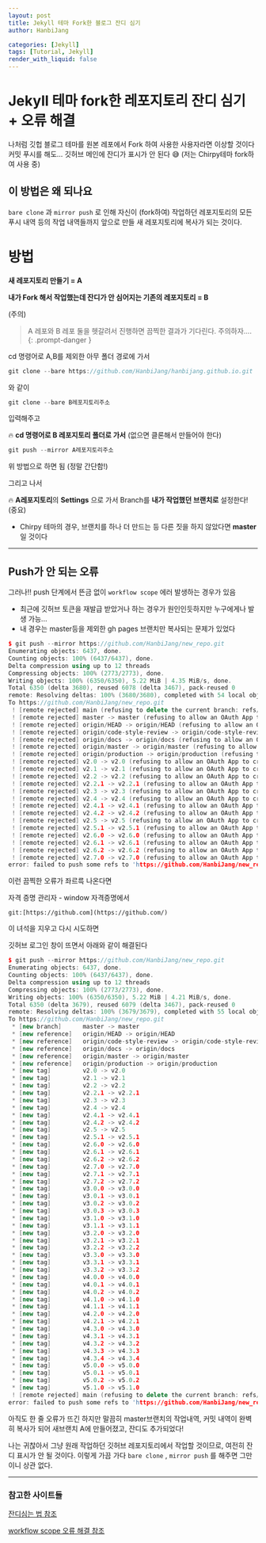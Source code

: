 ```yaml
---
layout: post
title: Jekyll 테마 Fork한 블로그 잔디 심기
author: HanbiJang

categories: [Jekyll]
tags: [Tutorial, Jekyll]
render_with_liquid: false
---
```



# Jekyll 테마 fork한 레포지토리 잔디 심기 + 오류 해결

나처럼 깃헙 블로그 테마를 원본 레포에서 Fork 하여 사용한 사용자라면 이상할 것이다
커밋 푸시를 해도... 깃허브 메인에 잔디가 표시가 안 된다 😅 (저는 Chirpy테마 fork하여 사용 중)

## 이 방법은 왜 되나요

`bare clone` 과 `mirror push` 로 인해 자신이 (fork하여) 작업하던 레포지토리의 모든 푸시 내역 등의 작업 내역들까지 앞으로 만들 새 레포지토리에 복사가 되는 것이다.

# 방법

**새 레포지토리 만들기 = A**

**내가 Fork 해서 작업했는데 잔디가 안 심어지는 기존의 레포지토리 = B**

(주의)

>A 레포와 B 레포 둘을 헷갈려서 진행하면 끔찍한 결과가 기다린다. 주의하자....
{: .prompt-danger }

cd 명령어로 A,B를 제외한 아무 폴더 경로에 가서

```cpp
git clone --bare https://github.com/HanbiJang/hanbijang.github.io.git
```

와 같이

```cpp
git clone --bare B레포지토리주소
```

입력해주고

🔥 **cd 명령어로 B 레포지토리 폴더로 가서**  (없으면 클론해서 만들어야 한다)

```cpp
git push --mirror A레포지토리주소
```

위 방법으로 하면 됨 (정말 간단함!)

그리고 나서

🔥 **A레포지토리**의 **Settings** 으로 가서 Branch를 **내가 작업했던 브랜치로** 설정한다! (중요)

- Chirpy 테마의 경우, 브랜치를 하나 더 만드는 등 다른 짓을 하지 않았다면 **master** 일 것이다

---

## Push가 안 되는 오류

그러나!! push 단계에서 뜬금 없이 `workflow scope` 에러 발생하는 경우가 있음

- 최근에 깃허브 토큰을 재발급 받았거나 하는 경우가 원인인듯하지만 누구에게나 발생 가능...
- 내 경우는 master등을 제외한 gh pages 브랜치만 복사되는 문제가 있었다

```cpp
$ git push --mirror https://github.com/HanbiJang/new_repo.git
Enumerating objects: 6437, done.
Counting objects: 100% (6437/6437), done.
Delta compression using up to 12 threads
Compressing objects: 100% (2773/2773), done.
Writing objects: 100% (6350/6350), 5.22 MiB | 4.35 MiB/s, done.
Total 6350 (delta 3680), reused 6078 (delta 3467), pack-reused 0
remote: Resolving deltas: 100% (3680/3680), completed with 54 local objects.
To https://github.com/HanbiJang/new_repo.git
 ! [remote rejected] main (refusing to delete the current branch: refs/heads/main)
 ! [remote rejected] master -> master (refusing to allow an OAuth App to create or update workflow `.github/workflows/pages-deploy.yml` without `workflow` scope)
 ! [remote rejected] origin/HEAD -> origin/HEAD (refusing to allow an OAuth App to create or update workflow `.github/workflows/pages-deploy.yml` without `workflow` scope)
 ! [remote rejected] origin/code-style-review -> origin/code-style-review (refusing to allow an OAuth App to create or update workflow `.github/workflows/ci.yml` without `workflow` scope)
 ! [remote rejected] origin/docs -> origin/docs (refusing to allow an OAuth App to create or update workflow `.github/workflows/ci.yml` without `workflow` scope)
 ! [remote rejected] origin/master -> origin/master (refusing to allow an OAuth App to create or update workflow `.github/workflows/pages-deploy.yml` without `workflow` scope)
 ! [remote rejected] origin/production -> origin/production (refusing to allow an OAuth App to create or update workflow `.github/workflows/ci.yml` without `workflow` scope)
 ! [remote rejected] v2.0 -> v2.0 (refusing to allow an OAuth App to create or update workflow `.github/workflows/ci.yml` without `workflow` scope)
 ! [remote rejected] v2.1 -> v2.1 (refusing to allow an OAuth App to create or update workflow `.github/workflows/ci.yml` without `workflow` scope)
 ! [remote rejected] v2.2 -> v2.2 (refusing to allow an OAuth App to create or update workflow `.github/workflows/ci.yml` without `workflow` scope)
 ! [remote rejected] v2.2.1 -> v2.2.1 (refusing to allow an OAuth App to create or update workflow `.github/workflows/ci.yml` without `workflow` scope)
 ! [remote rejected] v2.3 -> v2.3 (refusing to allow an OAuth App to create or update workflow `.github/workflows/ci.yml` without `workflow` scope)
 ! [remote rejected] v2.4 -> v2.4 (refusing to allow an OAuth App to create or update workflow `.github/workflows/ci.yml` without `workflow` scope)
 ! [remote rejected] v2.4.1 -> v2.4.1 (refusing to allow an OAuth App to create or update workflow `.github/workflows/ci.yml` without `workflow` scope)
 ! [remote rejected] v2.4.2 -> v2.4.2 (refusing to allow an OAuth App to create or update workflow `.github/workflows/ci.yml` without `workflow` scope)
 ! [remote rejected] v2.5 -> v2.5 (refusing to allow an OAuth App to create or update workflow `.github/workflows/ci.yml` without `workflow` scope)
 ! [remote rejected] v2.5.1 -> v2.5.1 (refusing to allow an OAuth App to create or update workflow `.github/workflows/ci.yml` without `workflow` scope)
 ! [remote rejected] v2.6.0 -> v2.6.0 (refusing to allow an OAuth App to create or update workflow `.github/workflows/ci.yml` without `workflow` scope)
 ! [remote rejected] v2.6.1 -> v2.6.1 (refusing to allow an OAuth App to create or update workflow `.github/workflows/ci.yml` without `workflow` scope)
 ! [remote rejected] v2.6.2 -> v2.6.2 (refusing to allow an OAuth App to create or update workflow `.github/workflows/ci.yml` without `workflow` scope)
 ! [remote rejected] v2.7.0 -> v2.7.0 (refusing to allow an OAuth App to create or update workflow `.github/workflows/ci.yml` without `workflow` scope)
error: failed to push some refs to 'https://github.com/HanbiJang/new_repo.git'
```

이런 끔찍한 오류가 좌르륵 나온다면


자격 증명 관리자 - window 자격증명에서

`git:[https://github.com](https://github.com/)`

이 녀석을 지우고 다시 시도하면

깃허브 로그인 창이 뜨면서 아래와 같이 해결된다

```cpp
$ git push --mirror https://github.com/HanbiJang/new_repo.git
Enumerating objects: 6437, done.
Counting objects: 100% (6437/6437), done.
Delta compression using up to 12 threads
Compressing objects: 100% (2773/2773), done.
Writing objects: 100% (6350/6350), 5.22 MiB | 4.21 MiB/s, done.
Total 6350 (delta 3679), reused 6079 (delta 3467), pack-reused 0
remote: Resolving deltas: 100% (3679/3679), completed with 55 local objects.
To https://github.com/HanbiJang/new_repo.git
 * [new branch]      master -> master
 * [new reference]   origin/HEAD -> origin/HEAD
 * [new reference]   origin/code-style-review -> origin/code-style-review
 * [new reference]   origin/docs -> origin/docs
 * [new reference]   origin/master -> origin/master
 * [new reference]   origin/production -> origin/production
 * [new tag]         v2.0 -> v2.0
 * [new tag]         v2.1 -> v2.1
 * [new tag]         v2.2 -> v2.2
 * [new tag]         v2.2.1 -> v2.2.1
 * [new tag]         v2.3 -> v2.3
 * [new tag]         v2.4 -> v2.4
 * [new tag]         v2.4.1 -> v2.4.1
 * [new tag]         v2.4.2 -> v2.4.2
 * [new tag]         v2.5 -> v2.5
 * [new tag]         v2.5.1 -> v2.5.1
 * [new tag]         v2.6.0 -> v2.6.0
 * [new tag]         v2.6.1 -> v2.6.1
 * [new tag]         v2.6.2 -> v2.6.2
 * [new tag]         v2.7.0 -> v2.7.0
 * [new tag]         v2.7.1 -> v2.7.1
 * [new tag]         v2.7.2 -> v2.7.2
 * [new tag]         v3.0.0 -> v3.0.0
 * [new tag]         v3.0.1 -> v3.0.1
 * [new tag]         v3.0.2 -> v3.0.2
 * [new tag]         v3.0.3 -> v3.0.3
 * [new tag]         v3.1.0 -> v3.1.0
 * [new tag]         v3.1.1 -> v3.1.1
 * [new tag]         v3.2.0 -> v3.2.0
 * [new tag]         v3.2.1 -> v3.2.1
 * [new tag]         v3.2.2 -> v3.2.2
 * [new tag]         v3.3.0 -> v3.3.0
 * [new tag]         v3.3.1 -> v3.3.1
 * [new tag]         v3.3.2 -> v3.3.2
 * [new tag]         v4.0.0 -> v4.0.0
 * [new tag]         v4.0.1 -> v4.0.1
 * [new tag]         v4.0.2 -> v4.0.2
 * [new tag]         v4.1.0 -> v4.1.0
 * [new tag]         v4.1.1 -> v4.1.1
 * [new tag]         v4.2.0 -> v4.2.0
 * [new tag]         v4.2.1 -> v4.2.1
 * [new tag]         v4.3.0 -> v4.3.0
 * [new tag]         v4.3.1 -> v4.3.1
 * [new tag]         v4.3.2 -> v4.3.2
 * [new tag]         v4.3.3 -> v4.3.3
 * [new tag]         v4.3.4 -> v4.3.4
 * [new tag]         v5.0.0 -> v5.0.0
 * [new tag]         v5.0.1 -> v5.0.1
 * [new tag]         v5.0.2 -> v5.0.2
 * [new tag]         v5.1.0 -> v5.1.0
 ! [remote rejected] main (refusing to delete the current branch: refs/heads/main)
error: failed to push some refs to 'https://github.com/HanbiJang/new_repo.git'
```

아직도 한 줄 오류가 뜨긴 하지만 말끔히 master브랜치의 작업내역, 커밋 내역이 완벽히 복사가 되어 새브랜치 A에 만들어졌고, 잔디도 추가되었다!

나는 귀찮아서 그냥 원래 작업하던 깃허브 레포지토리에서 작업할 것이므로, 여전히 잔디 표시가 안 될 것이다.
이렇게 가끔 가다 `bare clone` , `mirror push` 를 해주면 그만이니 상관 없다.

---

### 참고한 사이트들

[잔디심는 법 참조](https://velog.io/@whoyoung90/fork-%ED%95%B4%EC%98%A8-repository-%EC%9E%94%EB%94%94-%EC%8B%AC%EB%8A%94-%EB%B0%A9%EB%B2%95)

[workflow scope 오류 해결 참조](https://director-joe.kr/91)
